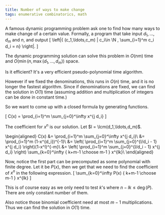 ```yaml
---
title: Number of ways to make change
tags: enumerative combinatorics, math
---
```


A famous dynamic programming problem ask one to find how many ways to make change of a certain value. Formally, a program that take input $d_1,\ldots,d_m$ and $n$, and output 
\[
 \left|\{ (c_1,\ldots,c_m) | c_i\in \N , \sum_{i=1}^m c_i d_i = n\} \right|.
\]

The dynamic programming solution can solve this problem in $O(nm)$ time and $O(\min(n,\max(d_1,\ldots,d_m))$ space. 

Is it efficient? It's a very efficient pseudo-polynomial time algorithm. 

However if we fixed the denominations, this runs in $O(n)$ time, and it is no longer the fastest algorithm. Since if denominations are fixed, we can find the solution in $O(1)$ time (assuming addition and multiplication of integers can be done in constant time.)

So we want to come up with a closed formula by generating functions.

\[
C(x) = \prod_{i=1}^m \sum_{j=0}^\infty x^{j d_i}
\]

The coefficient for $x^n$ is our solution. Let $l = \lcm(d_1,\ldots,d_m)$.

\begin{aligned}
C(x) &= \prod_{i=1}^m \sum_{j=0}^\infty x^{j d_i}\\
&= \prod_{i=1}^m (1-x^{d_i})^{-1}\\
&= \left( \prod_{i=1}^m \sum_{j=0}^{l/d_i - 1} x^{j d_i} \right)(1-x^l)^{-m}\\
&= \left( \prod_{i=1}^m \sum_{j=0}^{l/d_i - 1} x^{j d_i} \right)
\sum_{k=0}^\infty { k+m-1 \choose m-1  } x^{lk}\\
\end{aligned}

Now, notice the first part can be precomputed as some polynomial with finite degree. Let it be $P(x)$, then we get that we need to find the coefficient of $x^n$ in the following expression.
\[
\sum_{k=0}^\infty P(x) { k+m-1 \choose m-1  } x^{lk}
\]

This is of course easy as we only need to test $k$'s where $n-lk \leq \deg(P)$. There are only constant number of them. 

Also notice those binomial coefficient need at most $m-1$ multiplications.
Thus we can find the solution in $O(1)$ time. 